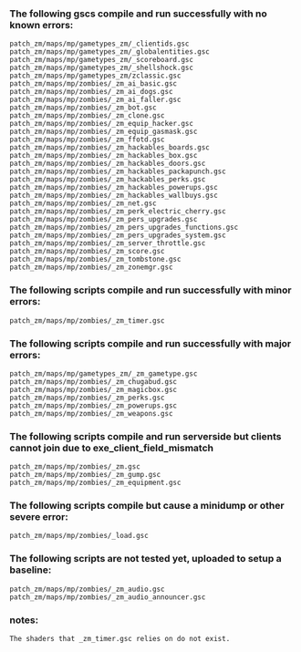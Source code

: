 ### The following gscs compile and run successfully with no known errors:
```
patch_zm/maps/mp/gametypes_zm/_clientids.gsc
patch_zm/maps/mp/gametypes_zm/_globalentities.gsc
patch_zm/maps/mp/gametypes_zm/_scoreboard.gsc
patch_zm/maps/mp/gametypes_zm/_shellshock.gsc
patch_zm/maps/mp/gametypes_zm/zclassic.gsc
patch_zm/maps/mp/zombies/_zm_ai_basic.gsc
patch_zm/maps/mp/zombies/_zm_ai_dogs.gsc
patch_zm/maps/mp/zombies/_zm_ai_faller.gsc
patch_zm/maps/mp/zombies/_zm_bot.gsc
patch_zm/maps/mp/zombies/_zm_clone.gsc
patch_zm/maps/mp/zombies/_zm_equip_hacker.gsc
patch_zm/maps/mp/zombies/_zm_equip_gasmask.gsc
patch_zm/maps/mp/zombies/_zm_ffotd.gsc
patch_zm/maps/mp/zombies/_zm_hackables_boards.gsc
patch_zm/maps/mp/zombies/_zm_hackables_box.gsc
patch_zm/maps/mp/zombies/_zm_hackables_doors.gsc
patch_zm/maps/mp/zombies/_zm_hackables_packapunch.gsc
patch_zm/maps/mp/zombies/_zm_hackables_perks.gsc
patch_zm/maps/mp/zombies/_zm_hackables_powerups.gsc
patch_zm/maps/mp/zombies/_zm_hackables_wallbuys.gsc
patch_zm/maps/mp/zombies/_zm_net.gsc
patch_zm/maps/mp/zombies/_zm_perk_electric_cherry.gsc
patch_zm/maps/mp/zombies/_zm_pers_upgrades.gsc
patch_zm/maps/mp/zombies/_zm_pers_upgrades_functions.gsc
patch_zm/maps/mp/zombies/_zm_pers_upgrades_system.gsc
patch_zm/maps/mp/zombies/_zm_server_throttle.gsc
patch_zm/maps/mp/zombies/_zm_score.gsc
patch_zm/maps/mp/zombies/_zm_tombstone.gsc
patch_zm/maps/mp/zombies/_zm_zonemgr.gsc
```
### The following scripts compile and run successfully with minor errors:
```
patch_zm/maps/mp/zombies/_zm_timer.gsc
```
### The following scripts compile and run successfully with major errors:
```
patch_zm/maps/mp/gametypes_zm/_zm_gametype.gsc
patch_zm/maps/mp/zombies/_zm_chugabud.gsc
patch_zm/maps/mp/zombies/_zm_magicbox.gsc
patch_zm/maps/mp/zombies/_zm_perks.gsc
patch_zm/maps/mp/zombies/_zm_powerups.gsc
patch_zm/maps/mp/zombies/_zm_weapons.gsc

```
### The following scripts compile and run serverside but clients cannot join due to exe_client_field_mismatch
```
patch_zm/maps/mp/zombies/_zm.gsc
patch_zm/maps/mp/zombies/_zm_gump.gsc
patch_zm/maps/mp/zombies/_zm_equipment.gsc
```
### The following scripts compile but cause a minidump or other severe error:
```
patch_zm/maps/mp/zombies/_load.gsc
```

### The following scripts are not tested yet, uploaded to setup a baseline:
```
patch_zm/maps/mp/zombies/_zm_audio.gsc
patch_zm/maps/mp/zombies/_zm_audio_announcer.gsc
```

### notes:
```
The shaders that _zm_timer.gsc relies on do not exist.
```


